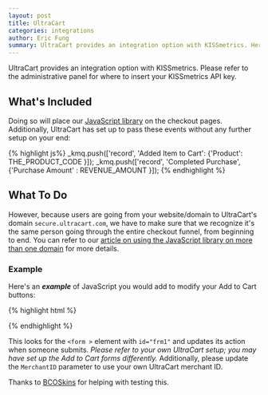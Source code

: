 ```yaml
---
layout: post
title: UltraCart
categories: integrations
author: Eric Fung
summary: UltraCart provides an integration option with KISSmetrics. Here's what you need to know.
---
```

UltraCart provides an integration option with KISSmetrics. Please refer to the administrative panel for where to insert your KISSmetrics API key.

## What's Included

Doing so will place our [JavaScript library][js] on the checkout pages. Additionally, UltraCart has set up to pass these events without any further setup on your end:

{% highlight js%}
_kmq.push(['record', 'Added Item to Cart': {'Product': THE_PRODUCT_CODE  }]);
_kmq.push(['record', 'Completed Purchase', {'Purchase Amount' : REVENUE_AMOUNT }]);
{% endhighlight %}

## What To Do

However, because users are going from your website/domain to UltraCart's domain `secure.ultracart.com`, we have to make sure that we recognize it's the same person going through the entire checkout funnel, from beginning to end. You can refer to our [article on using the JavaScript library on more than one domain][domains] for more details.

### Example

Here's an ***example*** of JavaScript you would add to modify your Add to Cart buttons:

{% highlight html %}
<script type="text/javascript">
// This block would go below the main JavaScript code we provide in kissmetrics.com/settings

_kmq.push(function()
  { document.getElementById("frm1").action = 'http://secure.ultracart.com/cgi-bin/UCEditor?MerchantID=foo&kmi=' + encodeURIComponent(KM.i());
  } );
</script>
{% endhighlight %}

This looks for the `<form >` element with `id="frm1"` and updates its action when someone submits. *Please refer to your own UltraCart setup; you may have set up the Add to Cart forms differently.* Additionally, please update the `MerchantID` parameter to use your own UltraCart merchant ID.

Thanks to [BCOSkins][bco] for helping with testing this.

[js]: /apis/javascript
[domains]: /apis/javascript/tracking-multiple-domains
[bco]: http://www.bcoskins.com

[live]: http://support.kissmetrics.com/tools/live